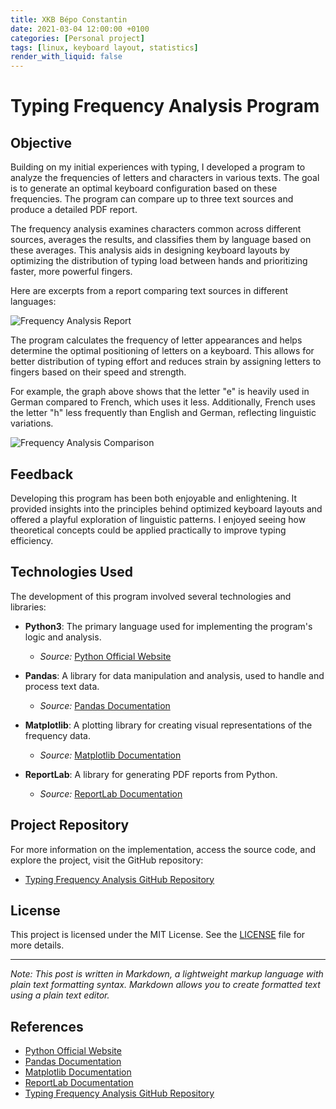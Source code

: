 ```yaml
---
title: XKB Bépo Constantin
date: 2021-03-04 12:00:00 +0100
categories: [Personal project]
tags: [linux, keyboard layout, statistics]
render_with_liquid: false
---
```


# Typing Frequency Analysis Program

## Objective

Building on my initial experiences with typing, I developed a program to analyze the frequencies of letters and characters in various texts. The goal is to generate an optimal keyboard configuration based on these frequencies. The program can compare up to three text sources and produce a detailed PDF report.

The frequency analysis examines characters common across different sources, averages the results, and classifies them by language based on these averages. This analysis aids in designing keyboard layouts by optimizing the distribution of typing load between hands and prioritizing faster, more powerful fingers.

Here are excerpts from a report comparing text sources in different languages:

![Frequency Analysis Report](https://user-images.githubusercontent.com/48366000/224126966-b4580f54-669c-4bcf-a34a-cec491cdec4c.png)

The program calculates the frequency of letter appearances and helps determine the optimal positioning of letters on a keyboard. This allows for better distribution of typing effort and reduces strain by assigning letters to fingers based on their speed and strength.

For example, the graph above shows that the letter "e" is heavily used in German compared to French, which uses it less. Additionally, French uses the letter "h" less frequently than English and German, reflecting linguistic variations.

![Frequency Analysis Comparison](https://user-images.githubusercontent.com/48366000/224127015-9b66307e-e4bd-46f8-88b0-da6defe3024b.png)

## Feedback

Developing this program has been both enjoyable and enlightening. It provided insights into the principles behind optimized keyboard layouts and offered a playful exploration of linguistic patterns. I enjoyed seeing how theoretical concepts could be applied practically to improve typing efficiency.

## Technologies Used

The development of this program involved several technologies and libraries:

- **Python3**: The primary language used for implementing the program's logic and analysis.

  - _Source:_ [Python Official Website](https://www.python.org/)

- **Pandas**: A library for data manipulation and analysis, used to handle and process text data.

  - _Source:_ [Pandas Documentation](https://pandas.pydata.org/pandas-docs/stable/)

- **Matplotlib**: A plotting library for creating visual representations of the frequency data.

  - _Source:_ [Matplotlib Documentation](https://matplotlib.org/stable/contents.html)

- **ReportLab**: A library for generating PDF reports from Python.
  - _Source:_ [ReportLab Documentation](https://www.reportlab.com/docs/reportlab-userguide.pdf)

## Project Repository

For more information on the implementation, access the source code, and explore the project, visit the GitHub repository:

- [Typing Frequency Analysis GitHub Repository](https://github.com/Constantin-Hentgen/Typing-Frequency-Analysis)

## License

This project is licensed under the MIT License. See the [LICENSE](https://github.com/Constantin-Hentgen/Typing-Frequency-Analysis/blob/main/LICENSE) file for more details.

---

_Note: This post is written in Markdown, a lightweight markup language with plain text formatting syntax. Markdown allows you to create formatted text using a plain text editor._

## References

- [Python Official Website](https://www.python.org/)
- [Pandas Documentation](https://pandas.pydata.org/pandas-docs/stable/)
- [Matplotlib Documentation](https://matplotlib.org/stable/contents.html)
- [ReportLab Documentation](https://www.reportlab.com/docs/reportlab-userguide.pdf)
- [Typing Frequency Analysis GitHub Repository](https://github.com/Constantin-Hentgen/Typing-Frequency-Analysis)
